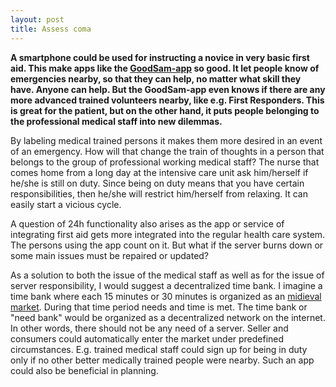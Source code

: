 ```yaml
---
layout: post
title: Assess coma
---
```


**A smartphone could be used for instructing a novice in very basic first aid. This make apps like the <a href="https://www.youtube.com/watch?v=niwFcvo5Nfk">GoodSam-app</a> so good. It let people know of emergencies nearby, so that they can help, no matter what skill they have. Anyone can help. But the GoodSam-app even knows if there are any more advanced trained volunteers nearby, like e.g. First Responders. This is great for the patient, but on the other hand, it puts people belonging to the professional medical staff into new dilemmas.**

By labeling medical trained persons it makes them more desired in an event of an emergency. How will that change the train of thoughts in a person that belongs to the group of professional working medical staff? The nurse that comes home from a long day at the intensive care unit ask him/herself if he/she is still on duty. Since being on duty means that you have certain responsibilities, then he/she will restrict him/herself from relaxing. It can easily start a vicious cycle.

A question of 24h functionality also arises as the app or service of integrating first aid gets more integrated into the regular health care system. The persons using the app count on it. But what if the server burns down or some main issues must be repaired or updated?

As a solution to both the issue of the medical staff as well as for the issue of server responsibility, I would suggest a decentralized time bank. I imagine a time bank where each 15 minutes or 30 minutes is organized as an <a href="https://www.youtube.com/watch?v=uO7uwCpcau8">midieval market</a>. During that time period needs and time is met. The time bank or "need bank" would be organized as a decentralized network on the internet. In other words, there should not be any need of a server. Seller and consumers could automatically enter the market under predefined circumstances. E.g. trained medical staff could sign up for being in duty only if no other better medically trained people were nearby. Such an app could also be beneficial in planning.

